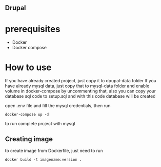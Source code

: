## Drupal 

# prerequisites

- Docker
- Docker compose

# How to use

If you have already created project, just copy it to dpupal-data folder
If you have already mysql data, just copy that to mysql-data folder and enable volume in docker-compose by uncommenting that, also you can copy your database sql code to setup.sql and with this code database will be created


open .env file and fill the mysql credentials, then run

`docker-compose up -d`

to run complete project with mysql


## Creating image

to create image from Dockerfile, just need to run 

`docker build -t imagename:version .`


